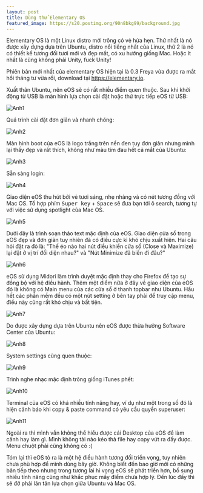 ```yaml
---
layout: post
title: Dùng thử Elementary OS
featured_image: https://s20.postimg.org/90n8bkg99/background.jpg
---
```


Elementary OS là một Linux distro mới trông có vẻ hứa hẹn. Thứ nhất là nó được xây dựng dựa trên Ubuntu, distro nổi tiếng nhất của Linux, thứ 2 là nó có thiết kế tương đối tươi mới và đẹp mắt, có xu hướng giống Mac. Hoặc ít nhất là cũng không phải Unity, fuck Unity!

Phiên bản mới nhất của elementary OS hiện tại là 0.3 Freya vừa được ra mắt hồi tháng tư vừa rồi, download tại https://elementary.io.

Xuất thân Ubuntu, nên eOS sẽ có rất nhiều điểm quen thuộc. Sau khi khởi động từ USB là màn hình lựa chọn cài đặt hoặc thử trực tiếp eOS từ USB:

![Anh1](https://s20.postimg.org/44o6xqv8t/e_OS-2015-05-19-12-46-36.png)

Quá trình cài đặt đơn giản và nhanh chóng:

![Anh2](https://s20.postimg.org/b7w2dcsyl/e_OS-2015-05-19-12-47-20.png)

Màn hình boot của eOS là logo trắng trên nền đen tuy đơn giản nhưng mình lại thấy đẹp và rất thích, không như màu tím đau hết cả mắt của Ubuntu:

![Anh3](https://s20.postimg.org/sxxqycoj1/e_OS-2015-05-19-13-17-06.png)

Sẵn sàng login:

![Anh4](https://s20.postimg.org/6yrcb92kt/e_OS-2015-05-19-13-23-57.png)

Giao diện eOS thu hút bởi vẻ tươi sáng, nhẹ nhàng và có nét tương đồng với Mac OS. Tổ hợp phím <kbd>Super key</kbd> + <kbd>Space</kbd> sẽ đưa bạn tới ô search, tương tự với việc sử dụng spotlight của Mac OS.

![Anh5](https://s20.postimg.org/ib3xt0gel/e_OS-2015-05-19-13-25-08.png)

Dưới đây là trình soạn thảo text mặc định của eOS. Giao diện cửa sổ trong eOS đẹp và đơn giản tuy nhiên đã có điều cực kì khó chịu xuất hiện. Hai câu hỏi đặt ra đó là: "Thế éo nào hai nút điều khiển cửa sổ (Close và Maximize) lại đặt ở vị trí đối diện nhau?" và "Nút Minimize đã biến đi đâu?"

![Anh6](https://s20.postimg.org/pr37etjjh/e_OS-2015-05-19-13-29-16.png)

eOS sử dụng Midori làm trình duyệt mặc định thay cho Firefox để tạo sự đồng bộ với hệ điều hành. Thêm một điểm nữa ở đây về giao diện của eOS đó là không có Main menu của các cửa sổ ở thanh topbar như Ubuntu. Hầu hết các phần mềm đều có một nút setting ở bên tay phải để truy cập menu, điều này cũng rất khó chịu và bất tiện.

![Anh7](https://s20.postimg.org/k2wwnva19/e_OS-2015-05-19-13-30-13.png)

Do được xây dựng dựa trên Ubuntu nên eOS được thừa hưởng Software Center của Ubuntu:

![Anh8](https://s20.postimg.org/eri036itp/e_OS-2015-05-19-13-31-31.png)

System settings cũng quen thuộc:

![Anh9](https://s20.postimg.org/ca68vwr7h/e_OS-2015-05-19-13-32-42.png)

Trình nghe nhạc mặc định trông giống iTunes phết:

![Anh10](https://s20.postimg.org/hll5gn859/e_OS-2015-05-19-13-37-31.png)

Terminal của eOS có khá nhiều tính năng hay, ví dụ như một trong số đó là hiện cảnh báo khi copy & paste command có yêu cầu quyền superuser:

![Anh11](https://s20.postimg.org/ca68vxect/e_OS-2015-05-19-13-50-42.png)

Ngoài ra thì mình vẫn không thể hiểu được cái Desktop của eOS để làm cảnh hay làm gì. Mình không tài nào kéo thả file hay copy vứt ra đấy được. Menu chuột phải cũng không có :(

Tóm lại thì eOS tỏ ra là một hệ điều hành tương đối triển vọng, tuy nhiên chưa phù hợp để mình dùng bây giờ. Không biết đến bao giờ mới có những bản tiếp theo nhưng trong tương lai hi vọng eOS sẽ phát triển hơn, bổ sung nhiều tính năng cũng như khắc phục mấy điểm chưa hợp lý. Đến lúc đấy thì sẽ đỡ phải lăn tăn lựa chọn giữa Ubuntu và Mac OS.
